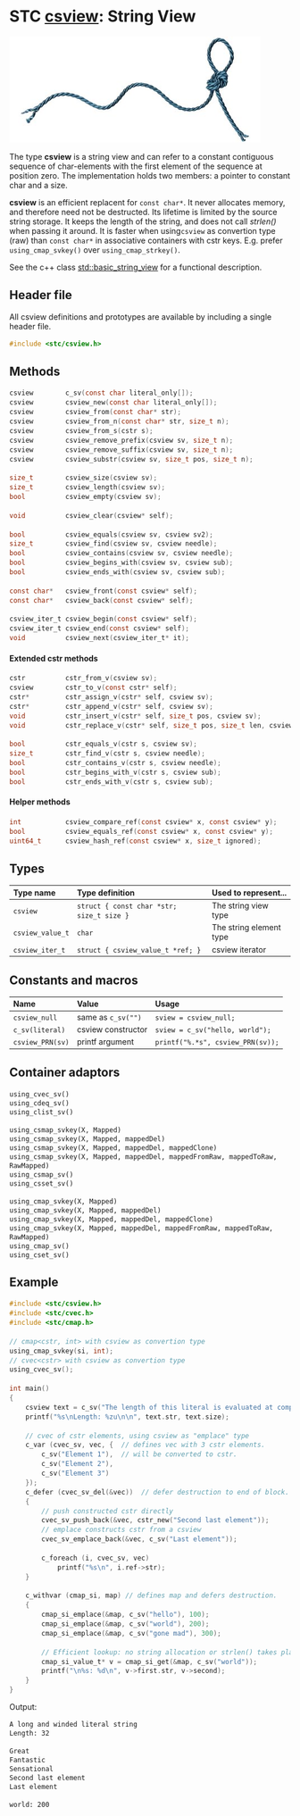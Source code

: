 # STC [csview](../stc/csview.h): String View
![String](pics/string.jpg)

The type **csview** is a string view and can refer to a constant contiguous sequence of char-elements with the first
element of the sequence at position zero. The implementation holds two members: a pointer to constant char and a size.

**csview** is an efficient replacent for `const char*`. It never allocates memory, and therefore need not be destructed.
Its lifetime is limited by the source string storage. It keeps the length of the string, and does not call *strlen()*
when passing it around. It is faster when using`csview` as convertion type (raw) than `const char*` in associative
containers with cstr keys. E.g. prefer `using_cmap_svkey()` over `using_cmap_strkey()`.

See the c++ class [std::basic_string_view](https://en.cppreference.com/w/cpp/string/basic_string_view) for a functional
description.

## Header file

All csview definitions and prototypes are available by including a single header file.

```c
#include <stc/csview.h>
```
## Methods

```c
csview        c_sv(const char literal_only[]);                           // shorthand for csview_new()
csview        csview_new(const char literal_only[]);                     // csview from literal, no strlen()
csview        csview_from(const char* str);                              // construct
csview        csview_from_n(const char* str, size_t n);                  // construct
csview        csview_from_s(cstr s);                                     // construct
csview        csview_remove_prefix(csview sv, size_t n);
csview        csview_remove_suffix(csview sv, size_t n);
csview        csview_substr(csview sv, size_t pos, size_t n);
 
size_t        csview_size(csview sv);
size_t        csview_length(csview sv);
bool          csview_empty(csview sv);
 
void          csview_clear(csview* self);

bool          csview_equals(csview sv, csview sv2);
size_t        csview_find(csview sv, csview needle);
bool          csview_contains(csview sv, csview needle);
bool          csview_begins_with(csview sv, csview sub);
bool          csview_ends_with(csview sv, csview sub);

const char*   csview_front(const csview* self);
const char*   csview_back(const csview* self);

csview_iter_t csview_begin(const csview* self);
csview_iter_t csview_end(const csview* self);
void          csview_next(csview_iter_t* it);
```
#### Extended cstr methods
```c
cstr          cstr_from_v(csview sv);
csview        cstr_to_v(const cstr* self);
cstr*         cstr_assign_v(cstr* self, csview sv);
cstr*         cstr_append_v(cstr* self, csview sv);
void          cstr_insert_v(cstr* self, size_t pos, csview sv);
void          cstr_replace_v(cstr* self, size_t pos, size_t len, csview sv);

bool          cstr_equals_v(cstr s, csview sv);
size_t        cstr_find_v(cstr s, csview needle);
bool          cstr_contains_v(cstr s, csview needle);
bool          cstr_begins_with_v(cstr s, csview sub);
bool          cstr_ends_with_v(cstr s, csview sub);
```
#### Helper methods
```c
int           csview_compare_ref(const csview* x, const csview* y);
bool          csview_equals_ref(const csview* x, const csview* y);
uint64_t      csview_hash_ref(const csview* x, size_t ignored);
```
## Types

| Type name         | Type definition                           | Used to represent...     |
|:------------------|:------------------------------------------|:-------------------------|
| `csview`          | `struct { const char *str; size_t size }` | The string view type     |
| `csview_value_t`  | `char`                                    | The string element type  |
| `csview_iter_t`   | `struct { csview_value_t *ref; }`         | csview iterator          |

## Constants and macros

| Name             | Value              | Usage                            |
|:-----------------|:-------------------|:---------------------------------|
| `csview_null`    | same as `c_sv("")` | `sview = csview_null;`           |
| `c_sv(literal)`  | csview constructor | `sview = c_sv("hello, world");`  |
| `csview_PRN(sv)` | printf argument    | `printf("%.*s", csview_PRN(sv));`|

## Container adaptors
```
using_cvec_sv()
using_cdeq_sv()
using_clist_sv()

using_csmap_svkey(X, Mapped)
using_csmap_svkey(X, Mapped, mappedDel)
using_csmap_svkey(X, Mapped, mappedDel, mappedClone)
using_csmap_svkey(X, Mapped, mappedDel, mappedFromRaw, mappedToRaw, RawMapped)
using_csmap_sv()
using_csset_sv()

using_cmap_svkey(X, Mapped)
using_cmap_svkey(X, Mapped, mappedDel)
using_cmap_svkey(X, Mapped, mappedDel, mappedClone)
using_cmap_svkey(X, Mapped, mappedDel, mappedFromRaw, mappedToRaw, RawMapped)
using_cmap_sv()
using_cset_sv()
```

## Example
```c
#include <stc/csview.h>
#include <stc/cvec.h>
#include <stc/cmap.h>

// cmap<cstr, int> with csview as convertion type
using_cmap_svkey(si, int);
// cvec<cstr> with csview as convertion type
using_cvec_sv();

int main()
{
    csview text = c_sv("The length of this literal is evaluated at compile time and stored in csview text.");
    printf("%s\nLength: %zu\n\n", text.str, text.size);

    // cvec of cstr elements, using csview as "emplace" type
    c_var (cvec_sv, vec, {  // defines vec with 3 cstr elements.
        c_sv("Element 1"),  // will be converted to cstr.
        c_sv("Element 2"),
        c_sv("Element 3")
    });
    c_defer (cvec_sv_del(&vec))  // defer destruction to end of block.
    {
        // push constructed cstr directly
        cvec_sv_push_back(&vec, cstr_new("Second last element"));
        // emplace constructs cstr from a csview
        cvec_sv_emplace_back(&vec, c_sv("Last element"));

        c_foreach (i, cvec_sv, vec)
            printf("%s\n", i.ref->str);
    }

    c_withvar (cmap_si, map) // defines map and defers destruction.
    {
        cmap_si_emplace(&map, c_sv("hello"), 100);
        cmap_si_emplace(&map, c_sv("world"), 200);
        cmap_si_emplace(&map, c_sv("gone mad"), 300);

        // Efficient lookup: no string allocation or strlen() takes place:
        cmap_si_value_t* v = cmap_si_get(&map, c_sv("world"));
        printf("\n%s: %d\n", v->first.str, v->second);
    }
}
```
Output:
```
A long and winded literal string
Length: 32

Great
Fantastic
Sensational
Second last element
Last element

world: 200
```
